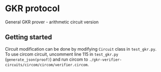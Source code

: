 # GKR protocol
General GKR prover - arithmetic circuit version

## Getting started
Circuit modification can be done by modifying `Circuit` class in `test_gkr.py`.\
To use circom circuit, uncomment line 115 in `test_gkr.py` (`generate_json(proof)`) and run circom to `./gkr-verifier-circuits/circom/circom/verifier.circom`.
